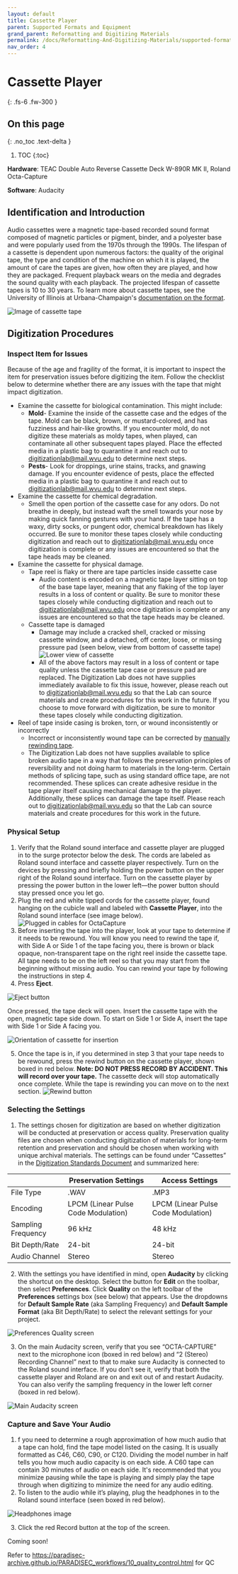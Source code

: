 ```yaml
---
layout: default
title: Cassette Player
parent: Supported Formats and Equipment
grand_parent: Reformatting and Digitizing Materials
permalink: /docs/Reformatting-And-Digitizing-Materials/supported-formats-and-equipment/cassette-player/
nav_order: 4
---
```


# Cassette Player
{: .fs-6 .fw-300 }

## On this page
{: .no_toc .text-delta }

1. TOC
{:toc}

__Hardware__: TEAC Double Auto Reverse Cassette Deck W-890R MK II, Roland Octa-Capture 


__Software__: Audacity

## Identification and Introduction
Audio cassettes were a magnetic tape-based recorded sound format composed of magnetic particles or pigment, binder, and a polyester base and were popularly used from the 1970s through the 1990s. The lifespan of a cassette is dependent upon numerous factors: the quality of the original tape, the type and condition of the machine on which it is played, the amount of care the tapes are given, how often they are played, and how they are packaged. Frequent playback wears on the media and degrades the sound quality with each playback.  The projected lifespan of cassette tapes is 10 to 30 years. To learn more about cassette tapes, see the University of Illinois at Urbana-Champaign's [documentation on the format](https://psap.library.illinois.edu/collection-id-guide/audiotape#compactcassette).  

<img src="https://elizajames.github.io/digital-preservation-documentation/assets/images/digitization/WL-DigitizingCassetteTapes-271122-0153-14_Page_1_Image_0001.jpg" alt="Image of cassette tape">

## Digitization Procedures

### Inspect Item for Issues

Because of the age and fragility of the format, it is important to inspect the item for preservation issues before digitizing the item. Follow the checklist below to determine whether there are any issues with the tape that might impact digitization. 

- Examine the cassette for biological contamination. This might include:  
    - __Mold__- Examine the inside of the cassette case and the edges of the tape. Mold can be black, brown, or mustard-colored, and has fuzziness and hair-like growths. If you encounter mold, do not digitize these materials as moldy tapes, when played, can contaminate all other subsequent tapes played. Place the effected media in a plastic bag to quarantine it and reach out to digitizationlab@mail.wvu.edu to determine next steps.  
    - __Pests__- Look for droppings, urine stains, tracks, and gnawing damage. If you encounter evidence of pests, place the effected media in a plastic bag to quarantine it and reach out to digitizationlab@mail.wvu.edu to determine next steps. 
- Examine the cassette for chemical degradation.   
    - Smell the open portion of the cassette case for any odors. Do not breathe in deeply, but instead waft the smell towards your nose by making quick fanning gestures with your hand. If the tape has a waxy, dirty socks, or pungent odor, chemical breakdown has likely occurred. Be sure to monitor these tapes closely while conducting digitization and reach out to digitizationlab@mail.wvu.edu once digitization is complete or any issues are encountered so that the tape heads may be cleaned.  
- Examine the cassette for physical damage.  
    - Tape reel is flaky or there are tape particles inside cassette case 
        - Audio content is encoded on a magnetic tape layer sitting on top of the base tape layer, meaning that any flaking of the top layer results in a loss of content or quality. Be sure to monitor these tapes closely while conducting digitization and reach out to digitizationlab@mail.wvu.edu once digitization is complete or any issues are encountered so that the tape heads may be cleaned. 
    - Cassette tape is damaged 
        - Damage may include a cracked shell, cracked or missing cassette window, and a detached, off center, loose, or missing pressure pad (seen below, view from bottom of cassette tape)
        ![Lower view of cassette](https://elizajames.github.io/digital-preservation-documentation/assets/images/digitization/WL-DigitizingCassetteTapes-271122-0153-14_Page_1_Image_0002.jpg)   
        - All of the above factors may result in a loss of content or tape quality unless the cassette tape case or pressure pad are replaced. The Digitization Lab does not have supplies immediately available to fix this issue, however, please reach out to digitizationlab@mail.wvu.edu so that the Lab can source materials and create procedures for this work in the future. If you choose to move forward with digitization, be sure to monitor these tapes closely while conducting digitization. 
- Reel of tape inside casing is broken, torn, or wound inconsistently or incorrectly 
    - Incorrect or inconsistently wound tape can be corrected by [manually rewinding tape](https://www.youtube.com/watch?v=VtLpc_71vtA).  
    - The Digitization Lab does not have supplies available to splice broken audio tape in a way that follows the preservation principles of reversibility and not doing harm to materials in the long-term. Certain methods of splicing tape, such as using standard office tape, are not recommended. These splices can create adhesive residue in the tape player itself causing mechanical damage to the player. Additionally, these splices can damage the tape itself. Please reach out to digitizationlab@mail.wvu.edu so that the Lab can source materials and create procedures for this work in the future.

### Physical Setup

1. Verify that the Roland sound interface and cassette player are plugged in to the surge protector below the desk. The cords are labeled as Roland sound interface and cassette player respectively. Turn on the devices by pressing and briefly holding the power button on the upper right of the Roland sound interface. Turn on the cassette player by pressing the power button in the lower left—the power button should stay pressed once you let go.    
2. Plug the red and white tipped cords for the cassette player, found hanging on the cubicle wall and labeled with __Cassette Player__, into the Roland sound interface (see image below). 
![Plugged in cables for OctaCapture](https://elizajames.github.io/digital-preservation-documentation/assets/images/digitization/WL-DigitizingCassetteTapes-271122-0153-14_Page_2_Image_0001.jpg)
3. Before inserting the tape into the player, look at your tape to determine if it needs to be rewound. You will know you need to rewind the tape if, with Side A or Side 1 of the tape facing you, there is brown or black opaque, non-transparent tape on the right reel inside the cassette tape. All tape needs to be on the left reel so that you may start from the beginning without missing audio. You can rewind your tape by following the instructions in step 4. 
4. Press __Eject__.

![Eject button](https://elizajames.github.io/digital-preservation-documentation/assets/images/digitization/WL-DigitizingCassetteTapes-271122-0153-14_Page_2_Image_0002.jpg)

Once pressed, the tape deck will open. Insert the cassette tape with the open, magnetic tape side down. To start on Side 1 or Side A, insert the tape with Side 1 or Side A facing you.  

![Orientation of cassette for insertion](https://elizajames.github.io/digital-preservation-documentation/assets/images/digitization/WL-DigitizingCassetteTapes-271122-0153-14_Page_3_Image_0001.jpg)

5. Once the tape is in, if you determined in step 3 that your tape needs to be rewound, press the rewind button on the cassette player, shown boxed in red below. __Note: DO NOT PRESS RECORD BY ACCIDENT. This will record over your tape.__ The cassette deck will stop automatically once complete. While the tape is rewinding you can move on to the next section. 
![Rewind button](https://elizajames.github.io/digital-preservation-documentation/assets/images/digitization/WL-DigitizingCassetteTapes-271122-0153-14_Page_3_Image_0002.jpg)

### Selecting the Settings
1. The settings chosen for digitization are based on whether digitization will be conducted at preservation or access quality. Preservation quality files are chosen when conducting digitization of materials for long-term retention and preservation and should be chosen when working with unique archival materials. The settings can be found under “Cassettes” in the [Digitization Standards Document](https://elizajames.github.io/digital-preservation-documentation/docs/Appendices/appendix2/#digitization-standards-document) and summarized here:

|                     | Preservation Settings                | Access Settings                      |
|---------------------|--------------------------------------|--------------------------------------|
| File Type           | .WAV                                 | .MP3                                 |
| Encoding            | LPCM (Linear Pulse Code Modulation)  | LPCM (Linear Pulse Code Modulation)  |
| Sampling Frequency  | 96 kHz                               | 48 kHz                               |
| Bit Depth/Rate      | 24-bit                               | 24-bit                               |
| Audio Channel       | Stereo                               | Stereo                               |

2. With the settings you have identified in mind, open __Audacity__ by clicking the shortcut on the desktop. Select the button for __Edit__ on the toolbar, then select __Preferences__. Click __Quality__ on the left toolbar of the __Preferences__ settings box (see below) that appears. Use the dropdowns for __Default Sample Rate__ (aka Sampling Frequency) and __Default Sample Format__ (aka Bit Depth/Rate) to select the relevant settings for your project.  

![Preferences Quality screen](https://elizajames.github.io/digital-preservation-documentation/assets/images/digitization/WL-DigitizingCassetteTapes-271122-0153-14_Page_4_Image_0001.jpg)

3. On the main Audacity screen, verify that you see “OCTA-CAPTURE” next to the microphone icon (boxed in red below) and “2 (Stereo) Recording Channel” next to that to make sure Audacity is connected to the Roland sound interface. If you don’t see it, verify that both the cassette player and Roland are on and exit out of and restart Audacity. You can also verify the sampling frequency in the lower left corner (boxed in red below). 

![Main Audacity screen](https://elizajames.github.io/digital-preservation-documentation/assets/images/digitization/WL-DigitizingCassetteTapes-271122-0153-14_Page_4_Image_0002.jpg)

### Capture and Save Your Audio

1. f you need to determine a rough approximation of how much audio that a tape can hold, find the tape model listed on the casing. It is usually formatted as C46, C60, C90, or C120. Dividing the model number in half tells you how much audio capacity is on each side. A C60 tape can contain 30 minutes of audio on each side. It's recommended that you minimize pausing while the tape is playing and simply play the tape through when digitizing to minimize the need for any audio editing. 
2. To listen to the audio while it’s playing, plug the headphones in to the Roland sound interface (seen boxed in red below).

![Headphones image](https://elizajames.github.io/digital-preservation-documentation/assets/images/digitization/WL-DigitizingCassetteTapes-271122-0153-14_Page_5_Image_0001.jpg)

3. Click the red Record button at the top of the screen. 


Coming soon!

Refer to https://paradisec-archive.github.io/PARADISEC_workflows/10_quality_control.html for QC

